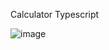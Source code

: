 Calculator Typescript

![image](https://github.com/not6248/Calculator-typescript/assets/96365700/f7ca874b-0996-4800-9b39-dd719fe8cb57)
